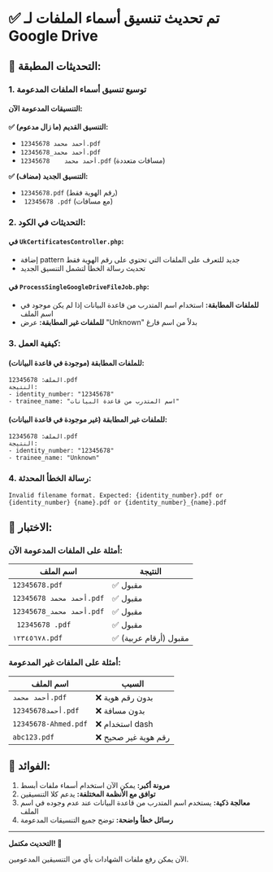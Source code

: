 # ✅ تم تحديث تنسيق أسماء الملفات لـ Google Drive

## 🔄 التحديثات المطبقة:

### 1. **توسيع تنسيق أسماء الملفات المدعومة**

#### التنسيقات المدعومة الآن:

**✅ التنسيق القديم (ما زال مدعوم):**
- `12345678 أحمد محمد.pdf`
- `12345678_أحمد محمد.pdf`
- `12345678    أحمد محمد.pdf` (مسافات متعددة)

**✅ التنسيق الجديد (مضاف):**
- `12345678.pdf` (رقم الهوية فقط)
- ` 12345678 .pdf` (مع مسافات)

### 2. **التحديثات في الكود:**

#### في `UkCertificatesController.php`:
- إضافة pattern جديد للتعرف على الملفات التي تحتوي على رقم الهوية فقط
- تحديث رسالة الخطأ لتشمل التنسيق الجديد

#### في `ProcessSingleGoogleDriveFileJob.php`:
- **للملفات المطابقة:** استخدام اسم المتدرب من قاعدة البيانات إذا لم يكن موجود في اسم الملف
- **للملفات غير المطابقة:** عرض "Unknown" بدلاً من اسم فارغ

### 3. **كيفية العمل:**

#### للملفات المطابقة (موجودة في قاعدة البيانات):
```
الملف: 12345678.pdf
النتيجة: 
- identity_number: "12345678"
- trainee_name: "اسم المتدرب من قاعدة البيانات"
```

#### للملفات غير المطابقة (غير موجودة في قاعدة البيانات):
```
الملف: 12345678.pdf
النتيجة:
- identity_number: "12345678" 
- trainee_name: "Unknown"
```

### 4. **رسالة الخطأ المحدثة:**

```
Invalid filename format. Expected: {identity_number}.pdf or {identity_number} {name}.pdf or {identity_number}_{name}.pdf
```

## 🧪 الاختبار:

### أمثلة على الملفات المدعومة الآن:

| اسم الملف | النتيجة |
|-----------|---------|
| `12345678.pdf` | ✅ مقبول |
| `12345678 أحمد محمد.pdf` | ✅ مقبول |
| `12345678_أحمد محمد.pdf` | ✅ مقبول |
| ` 12345678 .pdf` | ✅ مقبول |
| `١٢٣٤٥٦٧٨.pdf` | ✅ مقبول (أرقام عربية) |

### أمثلة على الملفات غير المدعومة:

| اسم الملف | السبب |
|-----------|--------|
| `أحمد محمد.pdf` | ❌ بدون رقم هوية |
| `12345678أحمد.pdf` | ❌ بدون مسافة |
| `12345678-Ahmed.pdf` | ❌ استخدام dash |
| `abc123.pdf` | ❌ رقم هوية غير صحيح |

## 🎯 الفوائد:

1. **مرونة أكبر:** يمكن الآن استخدام أسماء ملفات أبسط
2. **توافق مع الأنظمة المختلفة:** يدعم كلا التنسيقين
3. **معالجة ذكية:** يستخدم اسم المتدرب من قاعدة البيانات عند عدم وجوده في اسم الملف
4. **رسائل خطأ واضحة:** توضح جميع التنسيقات المدعومة

---

**التحديث مكتمل! 🎉**

الآن يمكن رفع ملفات الشهادات بأي من التنسيقين المدعومين.
